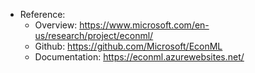 - Reference: 
  - Overview: https://www.microsoft.com/en-us/research/project/econml/
  - Github: https://github.com/Microsoft/EconML
  - Documentation: https://econml.azurewebsites.net/
